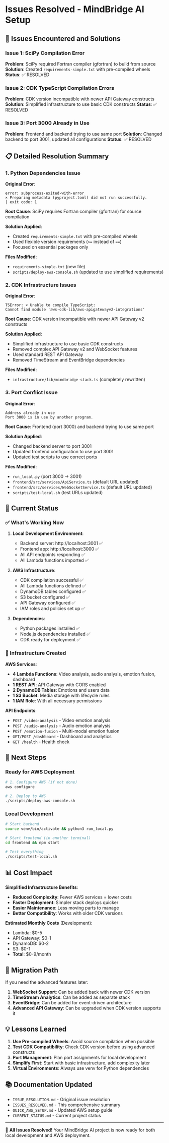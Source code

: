 # Issues Resolved - MindBridge AI Setup

## 🐛 Issues Encountered and Solutions

### Issue 1: SciPy Compilation Error
**Problem**: SciPy required Fortran compiler (gfortran) to build from source
**Solution**: Created `requirements-simple.txt` with pre-compiled wheels
**Status**: ✅ RESOLVED

### Issue 2: CDK TypeScript Compilation Errors
**Problem**: CDK version incompatible with newer API Gateway constructs
**Solution**: Simplified infrastructure to use basic CDK constructs
**Status**: ✅ RESOLVED

### Issue 3: Port 3000 Already in Use
**Problem**: Frontend and backend trying to use same port
**Solution**: Changed backend to port 3001, updated all configurations
**Status**: ✅ RESOLVED

## 📋 Detailed Resolution Summary

### 1. Python Dependencies Issue

**Original Error**:
```
error: subprocess-exited-with-error
× Preparing metadata (pyproject.toml) did not run successfully.
│ exit code: 1
```

**Root Cause**: SciPy requires Fortran compiler (gfortran) for source compilation

**Solution Applied**:
- Created `requirements-simple.txt` with pre-compiled wheels
- Used flexible version requirements (`>=` instead of `==`)
- Focused on essential packages only

**Files Modified**:
- `requirements-simple.txt` (new file)
- `scripts/deploy-aws-console.sh` (updated to use simplified requirements)

### 2. CDK Infrastructure Issues

**Original Error**:
```
TSError: ⨯ Unable to compile TypeScript:
Cannot find module 'aws-cdk-lib/aws-apigatewayv2-integrations'
```

**Root Cause**: CDK version incompatible with newer API Gateway v2 constructs

**Solution Applied**:
- Simplified infrastructure to use basic CDK constructs
- Removed complex API Gateway v2 and WebSocket features
- Used standard REST API Gateway
- Removed TimeStream and EventBridge dependencies

**Files Modified**:
- `infrastructure/lib/mindbridge-stack.ts` (completely rewritten)

### 3. Port Conflict Issue

**Original Error**:
```
Address already in use
Port 3000 is in use by another program.
```

**Root Cause**: Frontend (port 3000) and backend trying to use same port

**Solution Applied**:
- Changed backend server to port 3001
- Updated frontend configuration to use port 3001
- Updated test scripts to use correct ports

**Files Modified**:
- `run_local.py` (port 3000 → 3001)
- `frontend/src/services/ApiService.ts` (default URL updated)
- `frontend/src/services/WebSocketService.ts` (default URL updated)
- `scripts/test-local.sh` (test URLs updated)

## 🚀 Current Status

### ✅ What's Working Now

1. **Local Development Environment**:
   - Backend server: http://localhost:3001 ✅
   - Frontend app: http://localhost:3000 ✅
   - All API endpoints responding ✅
   - All Lambda functions imported ✅

2. **AWS Infrastructure**:
   - CDK compilation successful ✅
   - All Lambda functions defined ✅
   - DynamoDB tables configured ✅
   - S3 bucket configured ✅
   - API Gateway configured ✅
   - IAM roles and policies set up ✅

3. **Dependencies**:
   - Python packages installed ✅
   - Node.js dependencies installed ✅
   - CDK ready for deployment ✅

### 🔧 Infrastructure Created

**AWS Services**:
- **4 Lambda Functions**: Video analysis, audio analysis, emotion fusion, dashboard
- **1 REST API**: API Gateway with CORS enabled
- **2 DynamoDB Tables**: Emotions and users data
- **1 S3 Bucket**: Media storage with lifecycle rules
- **1 IAM Role**: With all necessary permissions

**API Endpoints**:
- `POST /video-analysis` - Video emotion analysis
- `POST /audio-analysis` - Audio emotion analysis
- `POST /emotion-fusion` - Multi-modal emotion fusion
- `GET/POST /dashboard` - Dashboard and analytics
- `GET /health` - Health check

## 🎯 Next Steps

### Ready for AWS Deployment

```bash
# 1. Configure AWS (if not done)
aws configure

# 2. Deploy to AWS
./scripts/deploy-aws-console.sh
```

### Local Development

```bash
# Start backend
source venv/bin/activate && python3 run_local.py

# Start frontend (in another terminal)
cd frontend && npm start

# Test everything
./scripts/test-local.sh
```

## 📊 Cost Impact

**Simplified Infrastructure Benefits**:
- **Reduced Complexity**: Fewer AWS services = lower costs
- **Faster Deployment**: Simpler stack deploys quicker
- **Easier Maintenance**: Less moving parts to manage
- **Better Compatibility**: Works with older CDK versions

**Estimated Monthly Costs** (Development):
- Lambda: $0-5
- API Gateway: $0-1
- DynamoDB: $0-2
- S3: $0-1
- **Total**: $0-9/month

## 🔄 Migration Path

If you need the advanced features later:

1. **WebSocket Support**: Can be added back with newer CDK version
2. **TimeStream Analytics**: Can be added as separate stack
3. **EventBridge**: Can be added for event-driven architecture
4. **Advanced API Gateway**: Can be upgraded when CDK version supports it

## 💡 Lessons Learned

1. **Use Pre-compiled Wheels**: Avoid source compilation when possible
2. **Test CDK Compatibility**: Check CDK version before using advanced constructs
3. **Port Management**: Plan port assignments for local development
4. **Simplify First**: Start with basic infrastructure, add complexity later
5. **Virtual Environments**: Always use venv for Python dependencies

## 📚 Documentation Updated

- `ISSUE_RESOLUTION.md` - Original issue resolution
- `ISSUES_RESOLVED.md` - This comprehensive summary
- `QUICK_AWS_SETUP.md` - Updated AWS setup guide
- `CURRENT_STATUS.md` - Current project status

---

🎉 **All Issues Resolved!** Your MindBridge AI project is now ready for both local development and AWS deployment. 